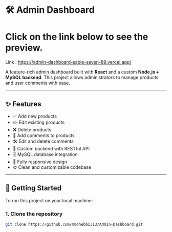 # 🛠️ Admin Dashboard

# Click on the link below to see the preview.
Link : https://admin-dashboard-sable-seven-89.vercel.app/

A feature-rich admin dashboard built with **React** and a custom **Node.js + MySQL backend**. This project allows administrators to manage products and user comments with ease.

---

## ✨ Features

- ✅ Add new products  
- ✏️ Edit existing products  
- ❌ Delete products  
- 💬 Add comments to products  
- 🛠️ Edit and delete comments  
- 🔐 Custom backend with RESTful API  
- 🗄️ MySQL database integration  
- 📱 Fully responsive design  
- ⚙️ Clean and customizable codebase  

---

## 🚀 Getting Started

To run this project on your local machine:

### 1. Clone the repository

```bash
git clone https://github.com/mmohebbi313/Admin-Dashboard.git